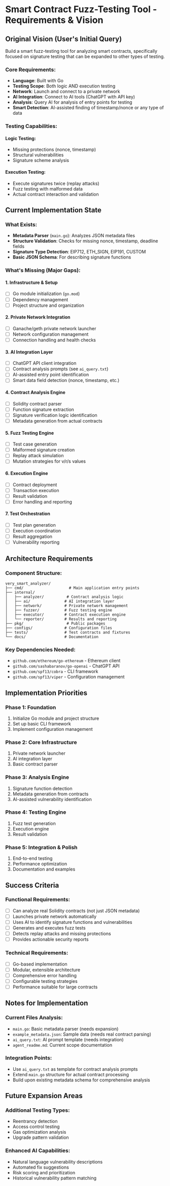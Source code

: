 # Smart Contract Fuzz-Testing Tool - Requirements & Vision

## Original Vision (User's Initial Query)

Build a smart fuzz-testing tool for analyzing smart contracts, specifically focused on signature testing that can be expanded to other types of testing.

### Core Requirements:
- **Language**: Built with Go
- **Testing Scope**: Both logic AND execution testing
- **Network**: Launch and connect to a private network
- **AI Integration**: Connect to AI tools (ChatGPT with API key)
- **Analysis**: Query AI for analysis of entry points for testing
- **Smart Detection**: AI-assisted finding of timestamp/nonce or any type of data

### Testing Capabilities:
#### Logic Testing:
- Missing protections (nonce, timestamp)
- Structural vulnerabilities
- Signature scheme analysis

#### Execution Testing:
- Execute signatures twice (replay attacks)
- Fuzz testing with malformed data
- Actual contract interaction and validation

## Current Implementation State

### What Exists:
- **Metadata Parser** (`main.go`): Analyzes JSON metadata files
- **Structure Validation**: Checks for missing nonce, timestamp, deadline fields
- **Signature Type Detection**: EIP712, ETH_SIGN, EIP191, CUSTOM
- **Basic JSON Schema**: For describing signature functions

### What's Missing (Major Gaps):

#### 1. Infrastructure & Setup
- [ ] Go module initialization (`go.mod`)
- [ ] Dependency management
- [ ] Project structure and organization

#### 2. Private Network Integration
- [ ] Ganache/geth private network launcher
- [ ] Network configuration management
- [ ] Connection handling and health checks

#### 3. AI Integration Layer
- [ ] ChatGPT API client integration
- [ ] Contract analysis prompts (see `ai_query.txt`)
- [ ] AI-assisted entry point identification
- [ ] Smart data field detection (nonce, timestamp, etc.)

#### 4. Contract Analysis Engine
- [ ] Solidity contract parser
- [ ] Function signature extraction
- [ ] Signature verification logic identification
- [ ] Metadata generation from actual contracts

#### 5. Fuzz Testing Engine
- [ ] Test case generation
- [ ] Malformed signature creation
- [ ] Replay attack simulation
- [ ] Mutation strategies for v/r/s values

#### 6. Execution Engine
- [ ] Contract deployment
- [ ] Transaction execution
- [ ] Result validation
- [ ] Error handling and reporting

#### 7. Test Orchestration
- [ ] Test plan generation
- [ ] Execution coordination
- [ ] Result aggregation
- [ ] Vulnerability reporting

## Architecture Requirements

### Component Structure:
```
very_smart_analyzer/
├── cmd/                    # Main application entry points
├── internal/
│   ├── analyzer/          # Contract analysis logic
│   ├── ai/               # AI integration layer
│   ├── network/          # Private network management
│   ├── fuzzer/           # Fuzz testing engine
│   ├── executor/         # Contract execution engine
│   └── reporter/         # Results and reporting
├── pkg/                   # Public packages
├── configs/              # Configuration files
├── tests/                # Test contracts and fixtures
└── docs/                 # Documentation
```

### Key Dependencies Needed:
- `github.com/ethereum/go-ethereum` - Ethereum client
- `github.com/sashabaranov/go-openai` - ChatGPT API
- `github.com/spf13/cobra` - CLI framework
- `github.com/spf13/viper` - Configuration management

## Implementation Priorities

### Phase 1: Foundation
1. Initialize Go module and project structure
2. Set up basic CLI framework
3. Implement configuration management

### Phase 2: Core Infrastructure
1. Private network launcher
2. AI integration layer
3. Basic contract parser

### Phase 3: Analysis Engine
1. Signature function detection
2. Metadata generation from contracts
3. AI-assisted vulnerability identification

### Phase 4: Testing Engine
1. Fuzz test generation
2. Execution engine
3. Result validation

### Phase 5: Integration & Polish
1. End-to-end testing
2. Performance optimization
3. Documentation and examples

## Success Criteria

### Functional Requirements:
- [ ] Can analyze real Solidity contracts (not just JSON metadata)
- [ ] Launches private network automatically
- [ ] Uses AI to identify signature functions and vulnerabilities
- [ ] Generates and executes fuzz tests
- [ ] Detects replay attacks and missing protections
- [ ] Provides actionable security reports

### Technical Requirements:
- [ ] Go-based implementation
- [ ] Modular, extensible architecture
- [ ] Comprehensive error handling
- [ ] Configurable testing strategies
- [ ] Performance suitable for large contracts

## Notes for Implementation

### Current Files Analysis:
- `main.go`: Basic metadata parser (needs expansion)
- `example_metadata.json`: Sample data (needs real contract parsing)
- `ai_query.txt`: AI prompt template (needs integration)
- `agent_readme.md`: Current scope documentation

### Integration Points:
- Use `ai_query.txt` as template for contract analysis prompts
- Extend `main.go` structure for actual contract processing
- Build upon existing metadata schema for comprehensive analysis

## Future Expansion Areas

### Additional Testing Types:
- Reentrancy detection
- Access control testing
- Gas optimization analysis
- Upgrade pattern validation

### Enhanced AI Capabilities:
- Natural language vulnerability descriptions
- Automated fix suggestions
- Risk scoring and prioritization
- Historical vulnerability pattern matching 
